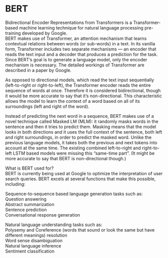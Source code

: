 # BERT
Bidirectional Encoder Representations from Transformers is a Transformer-based machine learning technique for natural language processing pre-training developed by Google.<br> 
BERT makes use of Transformer, an attention mechanism that learns contextual relations between words (or sub-words) in a text. In its vanilla form, Transformer includes two separate mechanisms — an encoder that reads the text input and a decoder that produces a prediction for the task. Since BERT’s goal is to generate a language model, only the encoder mechanism is necessary. The detailed workings of Transformer are described in a paper by Google.

As opposed to directional models, which read the text input sequentially (left-to-right or right-to-left), the Transformer encoder reads the entire sequence of words at once. Therefore it is considered bidirectional, though it would be more accurate to say that it’s non-directional. This characteristic allows the model to learn the context of a word based on all of its surroundings (left and right of the word).<br>

Instead of predicting the next word in a sequence, BERT makes use of a novel technique called Masked LM (MLM): it randomly masks words in the sentence and then it tries to predict them. Masking means that the model looks in both directions and it uses the full context of the sentence, both left and right surroundings, in order to predict the masked word. Unlike the previous language models, it takes both the previous and next tokens into account at the same time. The existing combined left-to-right and right-to-left LSTM based models were missing this “same-time part”. (It might be more accurate to say that BERT is non-directional though.)

What is BERT used for?<br>
BERT is currently being used at Google to optimize the interpretation of user search queries. BERT excels at several functions that make this possible, including:

Sequence-to-sequence based language generation tasks such as:<br>
Question answering<br>
Abstract summarization<br>
Sentence prediction<br>
Conversational response generation<br>

Natural language understanding tasks such as:<br>
Polysemy and Coreference (words that sound or look the same but have different meanings) resolution<br>
Word sense disambiguation<br>
Natural language inference<br>
Sentiment classification<br>
